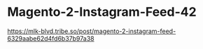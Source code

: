 # Magento-2-Instagram-Feed-42
https://mlk-blvd.tribe.so/post/magento-2-instagram-feed-6329aabe62d4fd6b37b97a38
